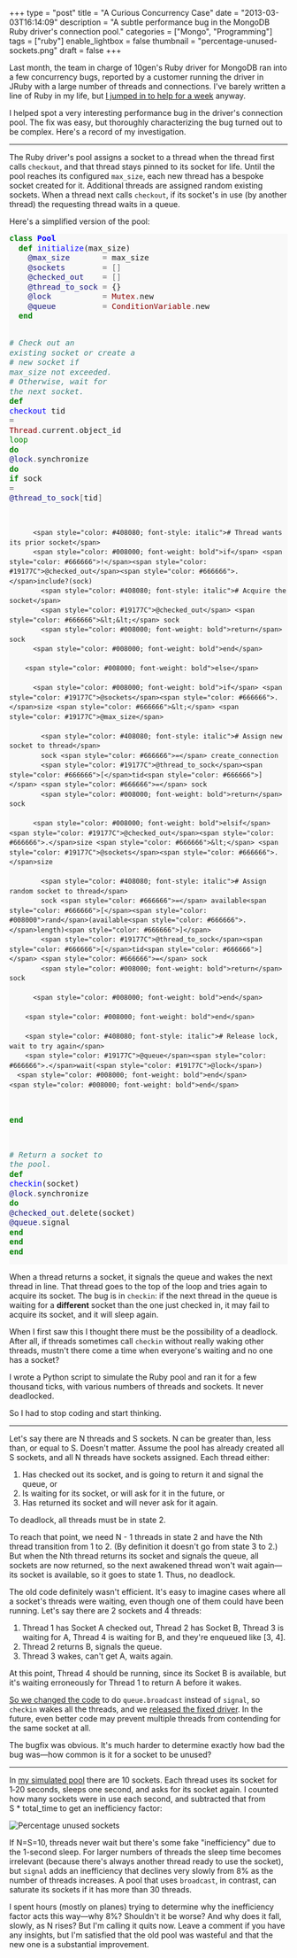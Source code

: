 +++
type = "post"
title = "A Curious Concurrency Case"
date = "2013-03-03T16:14:09"
description = "A subtle performance bug in the MongoDB Ruby driver's connection pool."
categories = ["Mongo", "Programming"]
tags = ["ruby"]
enable_lightbox = false
thumbnail = "percentage-unused-sockets.png"
draft = false
+++

<p>Last month, the team in charge of 10gen's Ruby driver for MongoDB ran into a few concurrency bugs, reported by a customer running the driver in JRuby with a large number of threads and connections. I've barely written a line of Ruby in my life, but <a href="/blog/what-its-like-to-work-for-10gen/">I jumped in to help for a week</a> anyway.</p>
<p>I helped spot a very interesting performance bug in the driver's connection pool. The fix was easy, but thoroughly characterizing the bug turned out to be complex. Here's a record of my investigation.</p>
<hr />
<p>The Ruby driver's pool assigns a socket to a thread when the thread first calls <code>checkout</code>, and that thread stays pinned to its socket for life. Until the pool reaches its configured <code>max_size</code>, each new thread has a bespoke socket created for it. Additional threads are assigned random existing sockets. When a thread next calls <code>checkout</code>, if its socket's in use (by another thread) the requesting thread waits in a queue.</p>
<p>Here's a simplified version of the pool:</p>
<div class="codehilite" style="background: #f8f8f8"><pre style="line-height: 125%"><span style="color: #008000; font-weight: bold">class</span> <span style="color: #0000FF; font-weight: bold">Pool</span>
  <span style="color: #008000; font-weight: bold">def</span> <span style="color: #0000FF">initialize</span>(max_size)
    <span style="color: #19177C">@max_size</span>       <span style="color: #666666">=</span> max_size
    <span style="color: #19177C">@sockets</span>        <span style="color: #666666">=</span> <span style="color: #666666">[]</span>
    <span style="color: #19177C">@checked_out</span>    <span style="color: #666666">=</span> <span style="color: #666666">[]</span>
    <span style="color: #19177C">@thread_to_sock</span> <span style="color: #666666">=</span> {}
    <span style="color: #19177C">@lock</span>           <span style="color: #666666">=</span> <span style="color: #880000">Mutex</span><span style="color: #666666">.</span>new
    <span style="color: #19177C">@queue</span>          <span style="color: #666666">=</span> <span style="color: #880000">ConditionVariable</span><span style="color: #666666">.</span>new
  <span style="color: #008000; font-weight: bold">end</span>

  <span style="color: #408080; font-style: italic"># Check out an existing socket or create a</span>
  <span style="color: #408080; font-style: italic"># new socket if max_size not exceeded.</span>
  <span style="color: #408080; font-style: italic"># Otherwise, wait for the next socket.</span>
  <span style="color: #008000; font-weight: bold">def</span> <span style="color: #0000FF">checkout</span>
    tid <span style="color: #666666">=</span> <span style="color: #880000">Thread</span><span style="color: #666666">.</span>current<span style="color: #666666">.</span>object_id
    <span style="color: #008000">loop</span> <span style="color: #008000; font-weight: bold">do</span>
      <span style="color: #19177C">@lock</span><span style="color: #666666">.</span>synchronize <span style="color: #008000; font-weight: bold">do</span>
        <span style="color: #008000; font-weight: bold">if</span> sock <span style="color: #666666">=</span> <span style="color: #19177C">@thread_to_sock</span><span style="color: #666666">[</span>tid<span style="color: #666666">]</span>

          <span style="color: #408080; font-style: italic"># Thread wants its prior socket</span>
          <span style="color: #008000; font-weight: bold">if</span> <span style="color: #666666">!</span><span style="color: #19177C">@checked_out</span><span style="color: #666666">.</span>include?(sock)
            <span style="color: #408080; font-style: italic"># Acquire the socket</span>
            <span style="color: #19177C">@checked_out</span> <span style="color: #666666">&lt;&lt;</span> sock
            <span style="color: #008000; font-weight: bold">return</span> sock
          <span style="color: #008000; font-weight: bold">end</span>

        <span style="color: #008000; font-weight: bold">else</span>

          <span style="color: #008000; font-weight: bold">if</span> <span style="color: #19177C">@sockets</span><span style="color: #666666">.</span>size <span style="color: #666666">&lt;</span> <span style="color: #19177C">@max_size</span>

            <span style="color: #408080; font-style: italic"># Assign new socket to thread</span>
            sock <span style="color: #666666">=</span> create_connection
            <span style="color: #19177C">@thread_to_sock</span><span style="color: #666666">[</span>tid<span style="color: #666666">]</span> <span style="color: #666666">=</span> sock
            <span style="color: #008000; font-weight: bold">return</span> sock

          <span style="color: #008000; font-weight: bold">elsif</span> <span style="color: #19177C">@checked_out</span><span style="color: #666666">.</span>size <span style="color: #666666">&lt;</span> <span style="color: #19177C">@sockets</span><span style="color: #666666">.</span>size

            <span style="color: #408080; font-style: italic"># Assign random socket to thread</span>
            sock <span style="color: #666666">=</span> available<span style="color: #666666">[</span><span style="color: #008000">rand</span>(available<span style="color: #666666">.</span>length)<span style="color: #666666">]</span>
            <span style="color: #19177C">@thread_to_sock</span><span style="color: #666666">[</span>tid<span style="color: #666666">]</span> <span style="color: #666666">=</span> sock
            <span style="color: #008000; font-weight: bold">return</span> sock

          <span style="color: #008000; font-weight: bold">end</span>

        <span style="color: #008000; font-weight: bold">end</span>

        <span style="color: #408080; font-style: italic"># Release lock, wait to try again</span>
        <span style="color: #19177C">@queue</span><span style="color: #666666">.</span>wait(<span style="color: #19177C">@lock</span>)
      <span style="color: #008000; font-weight: bold">end</span>
    <span style="color: #008000; font-weight: bold">end</span>
  <span style="color: #008000; font-weight: bold">end</span>

  <span style="color: #408080; font-style: italic"># Return a socket to the pool.</span>
  <span style="color: #008000; font-weight: bold">def</span> <span style="color: #0000FF">checkin</span>(socket)
    <span style="color: #19177C">@lock</span><span style="color: #666666">.</span>synchronize <span style="color: #008000; font-weight: bold">do</span>
      <span style="color: #19177C">@checked_out</span><span style="color: #666666">.</span>delete(socket)
      <span style="color: #19177C">@queue</span><span style="color: #666666">.</span>signal
    <span style="color: #008000; font-weight: bold">end</span>
  <span style="color: #008000; font-weight: bold">end</span>
<span style="color: #008000; font-weight: bold">end</span>
</pre></div>


<p>When a thread returns a socket, it signals the queue and wakes the next thread in line. That thread goes to the top of the loop and tries again to acquire its socket. The bug is in <code>checkin</code>: if the next thread in the queue is waiting for a <strong>different</strong> socket than the one just checked in, it may fail to acquire its socket, and it will sleep again.</p>
<p>When I first saw this I thought there must be the possibility of a deadlock. After all, if threads sometimes call <code>checkin</code> without really waking other threads, mustn't there come a time when everyone's waiting and no one has a socket?</p>
<p>I wrote a Python script to simulate the Ruby pool and ran it for a few thousand ticks, with various numbers of threads and sockets. It never deadlocked.</p>
<p>So I had to stop coding and start thinking.</p>
<hr />
<p>Let's say there are N threads and S sockets. N can be greater than, less than, or equal to S. Doesn't matter. Assume the pool has already created all S sockets, and all N threads have sockets assigned. Each thread either:</p>
<ol>
<li>Has checked out its socket, and is going to return it and signal the queue, or</li>
<li>Is waiting for its socket, or will ask for it in the future, or</li>
<li>Has returned its socket and will never ask for it again.</li>
</ol>
<p>To deadlock, all threads must be in state 2.</p>
<p>To reach that point, we need N - 1 threads in state 2 and have the Nth thread transition from 1 to 2. (By definition it doesn't go from state 3 to 2.) But when the Nth thread returns its socket and signals the queue, all sockets are now returned, so the next awakened thread won't wait again&mdash;its socket is available, so it goes to state 1. Thus, no deadlock.</p>
<p>The old code definitely wasn't efficient. It's easy to imagine cases where all a socket's threads were waiting, even though one of them could have been running. Let's say there are 2 sockets and 4 threads:</p>
<ol>
<li>Thread 1 has Socket A checked out, Thread 2 has Socket B, Thread 3 is waiting for A, Thread 4 is waiting for B, and they're enqueued like [3, 4].</li>
<li>Thread 2 returns B, signals the queue.</li>
<li>Thread 3 wakes, can't get A, waits again.</li>
</ol>
<p>At this point, Thread 4 should be running, since its Socket B is available, but it's waiting erroneously for Thread 1 to return A before it wakes.</p>
<p><a href="https://jira.mongodb.org/browse/RUBY-556">So we changed the code</a> to do <code>queue.broadcast</code> instead of <code>signal</code>, so <code>checkin</code> wakes all the threads, and we <a href="https://rubygems.org/gems/mongo/versions/1.8.3.rc0">released the fixed driver</a>. In the future, even better code may prevent multiple threads from contending for the same socket at all.</p>
<p>The bugfix was obvious. It's much harder to determine exactly how bad the bug was&mdash;how common is it for a socket to be unused?</p>
<hr />
<p>In <a href="https://gist.github.com/ajdavis/4991105">my simulated pool</a> there are 10 sockets. Each thread uses its socket for 1&#8209;20 seconds, sleeps one second, and asks for its socket again. I counted how many sockets were in use each second, and subtracted that from S&nbsp;*&nbsp;total_time to get an inefficiency factor:</p>
<p><img style="display:block; margin-left:auto; margin-right:auto;" src="percentage-unused-sockets.png" alt="Percentage unused sockets" title="percentage-unused-sockets.png" border="0"   /></p>
<p>If N=S=10, threads never wait but there's some fake "inefficiency" due to the 1-second sleep. For larger numbers of threads the sleep time becomes irrelevant (because there's always another thread ready to use the socket), but <code>signal</code> adds an inefficiency that declines very slowly from 8% as the number of threads increases. A pool that uses <code>broadcast</code>, in contrast, can saturate its sockets if it has more than 30 threads.</p>
<p>I spent hours (mostly on planes) trying to determine why the inefficiency factor acts this way&mdash;why 8%? Shouldn't it be worse? And why does it fall, slowly, as N rises? But I'm calling it quits now. Leave a comment if you have any insights, but I'm satisfied that the old pool was wasteful and that the new one is a substantial improvement.</p>
    